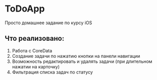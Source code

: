 # ToDoApp
Просто домашнее задание по курсу iOS

## Что реализовано:
1. Работа с CoreData
2. Создание задачи по нажатию кнопки на панели навигации
3. Возможность редактировать и удалять задачи (при длительном нажатии на карточку)
4. Фильтрация списка задач по статусу
